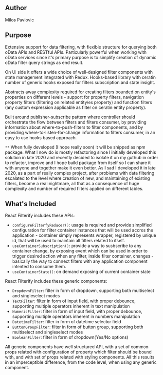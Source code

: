 ## Author

Milos Pavlovic

## Purpose

Extensive support for data filtering, with flexible structure for querying both oData APIs and RESTful APIs. Particularly powerful when working with oData services since it's primary purpose is to simplify creation of dynamic oData filter query strings as end result.

On UI side it offers a wide choice of well-designed filter components with state management integrated with Redux. Hooks-based library with ceratin number of generic hooks exposed for filters subscription and state insight.

Abstracts away complexity required for creating filters bounded on entity's properties on different levels - support for property filters, navigation property filters (filtering on related entity/es property) and function filters (any custom expression applicable as filter on ceratin entity property).

Built around publisher-subscribe pattern where controller should orchestrate the flow between filters and filters consumer, by providing information about where-to-push-filters to filter components, and by providing where-to-listen-for-change information to filters consumer, in an easy to use hooks based approach.

`**` When fully developed (I hope really soon) it will be shipped as npm package. What I now do is mostly refactoring since I initially developed this solution in late 2020 and recently decided to isolate it on my guthub in order to refactor, improve and I hope build package from itself so I can share it with anyone and together make it even better. As I sad I developed it in late 2020, as a part of really complex project, after problems with data filtering escalated to the level where creation of new, and maintaining of existing filters, become a real nightmare, all that as a consequence of huge complexity and number of required filters applied on different tables.

## What's Included

React Filterify includes these APIs:

- `configureFilterfyReducer()`: usage is required and provide simplified configuration for filter container instances that will be used accros the application - container simply represents wrapper, registered by unique id, that will be used to maintain all filters related to itself.
- `useContainerSubscription()`: provide a way to susbscribe to any container change, by exposing event which can be used in order to trigger desired action when any filter, inside filter container, changes - basically the way to connect filters with any application component intented to consume them.
- `useContainerState()`: on demand exposing of current container state

React Filterify includes these generic components:

- `DropdownFilter`: filter in form of dropdown, supporting both multiselect and singleselect modes
- `TextFilter`: filter in form of input field, with proper debounce, supporting multiple operators inherent in text manipulation
- `NumericFilter`: filter in form of input field, with proper debounce, supporting multiple operators inherent in numbers manipulation
- `DatetimeFilter`: filter in form of datetime selector field
- `ButtonGroupFilter`: filter in form of button group, supporting both multiselect and singleselect modes
- `BooleanFilter`: filter in form of dropdown(Yes/No options)

All generic components have well structured API, with a set of common props related with configuration of property which filter should be bound with, and with set of props related with styling components. All this results in an imperceptible difference, from the code level, when using any generic component.

